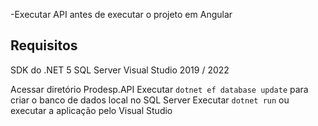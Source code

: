 -Executar API antes de executar o projeto em Angular

## Requisitos

SDK do .NET 5
SQL Server
Visual Studio 2019 / 2022


Acessar diretório Prodesp.API 
Executar `dotnet ef database update` para criar o banco de dados local no SQL Server
Executar `dotnet run` ou executar a aplicação pelo Visual Studio


